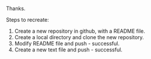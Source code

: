 Thanks.

Steps to recreate:

1. Create a new repository in github, with a README file.
2. Create a local directory and clone the new repository.
3. Modify README file and push - successful.
4. Create a new text file and push - successful.
